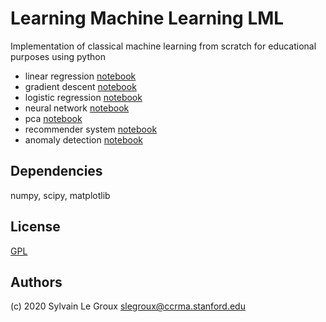 # Learning Machine Learning LML
Implementation of classical machine learning from scratch for educational purposes using python
- linear regression [notebook](linear_regression.ipynb)
- gradient descent [notebook](gradient_descent.ipynb)
- logistic regression [notebook](logistic_regression.ipynb)
- neural network [notebook](neural_network.ipynb)
- pca [notebook](pca.ipynb)
- recommender system [notebook](recommender_system.ipynb)
- anomaly detection [notebook](nomaly_detection.ipynb)

## Dependencies
numpy, scipy, matplotlib
## License
[GPL](https://www.gnu.org/licenses/gpl-3.0-standalone.html)
## Authors
(c) 2020 Sylvain Le Groux <slegroux@ccrma.stanford.edu>
